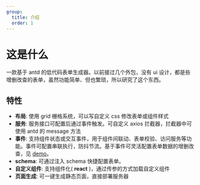 ```yaml
---
group:
  title: 介绍
  order: 1
---
```


# 这是什么

一款基于 antd 的低代码表单生成器。以前接过几个外包，没有 ui 设计，都是些增删改查的表单，虽然功能简单、但也繁琐，所以研究了这个东西。

## 特性

- <b>布局</b>: 使用 grid 栅格系统，可以写自定义 css 修改表单或组件样式
- <b>服务</b>: 服务接口可配置后通过事件触发。可自定义 axios 拦截器，拦截器中可使用 antd 的 message 方法
- <b>事件</b>: 支持组件状态或交互事件，用于组件间联动、表单校验、访问服务等功能。事件可配置串联执行，防抖节流。基于事件可灵活配置表单数据的增删改查，见 <a href='/introduce/event'>demo</a>。
- <b>schema</b>: 可通过注入 schema 快捷配置表单。
- <b>自定义组件</b>: 支持组件化( <b>react</b> )，通过传参的方式加载自定义组件
- <b>页面生成</b>: 可一键生成静态页面，直接部署服务器
